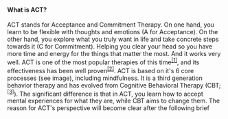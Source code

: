 #### What is ACT?
ACT stands for Acceptance and Commitment Therapy. On one hand, you learn to be flexible with thoughts and emotions (A for Acceptance). On the other hand, you explore what you truly want in life and take concrete steps towards it (C for Commitment). Helping you clear your head so you have more time and energy for the things that matter the most. And it works very well. ACT is one of the most popular therapies of this time<sup class="footnote-ref"><a href="#bassie" id="adriaan">[1]</a></sup>, and its effectiveness has been well proven<sup class="footnote-ref"><a href="#bassie2" id="adriaan2">[2]</a></sup>. ACT is based on it's 6 core processes (see image), including mindfulness. It is a third generation behavior therapy and has evolved from Cognitive Behavioral Therapy (CBT; <sup class="footnote-ref"><a href="#bassie3" id="adriaan3">[3]</a></sup>). The significant difference is that in ACT, you learn how to accept mental experiences for what they are, while CBT aims to change them. The reason for ACT's perspective will become clear after the following brief 

